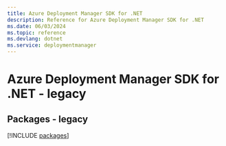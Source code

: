 ```yaml
---
title: Azure Deployment Manager SDK for .NET
description: Reference for Azure Deployment Manager SDK for .NET
ms.date: 06/03/2024
ms.topic: reference
ms.devlang: dotnet
ms.service: deploymentmanager
---
```

# Azure Deployment Manager SDK for .NET - legacy
## Packages - legacy
[!INCLUDE [packages](deployment-manager-index.md)]